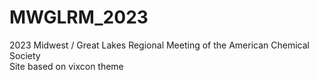 # MWGLRM_2023
2023 Midwest / Great Lakes Regional Meeting of the American Chemical Society  
Site based on vixcon theme
